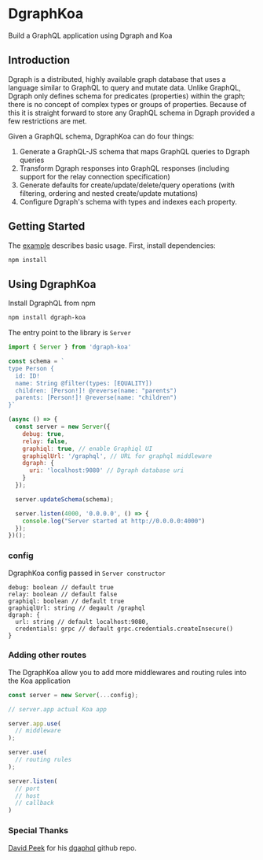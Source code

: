 # DgraphKoa
Build a GraphQL application using Dgraph and Koa


## Introduction

Dgraph is a distributed, highly available graph database that uses a language
similar to GraphQL to query and mutate data. Unlike GraphQL, Dgraph only defines
schema for predicates (properties) within the graph; there is no concept of
complex types or groups of properties. Because of this it is straight forward to
store any GraphQL schema in Dgraph provided a few restrictions are met.

Given a GraphQL schema, DgraphKoa can do four things:

1. Generate a GraphQL-JS schema that maps GraphQL queries to Dgraph queries
2. Transform Dgraph responses into GraphQL responses (including support for the
   relay connection specification)
3. Generate defaults for create/update/delete/query operations (with filtering,
   ordering and nested create/update mutations)
4. Configure Dgraph's schema with types and indexes each property.


## Getting Started

The [example](https://github.com/ashokvishwakarma/dgraph-koa/tree/master/example) describes
basic usage. First, install dependencies:

```sh
npm install
```

## Using DgraphKoa

Install DgraphQL from npm


```sh
npm install dgraph-koa
```

The entry point to the library is `Server`

```javascript
import { Server } from 'dgraph-koa'

const schema = `
type Person {
  id: ID!
  name: String @filter(types: [EQUALITY])
  children: [Person!]! @reverse(name: "parents")
  parents: [Person!]! @reverse(name: "children")
}`

(async () => {
  const server = new Server({
    debug: true,
    relay: false,
    graphiql: true, // enable Graphiql UI
    graphiqlUrl: '/graphql', // URL for graphql middleware
    dgraph: {
      uri: 'localhost:9080' // Dgraph database uri
    }
  });

  server.updateSchema(schema);

  server.listen(4000, '0.0.0.0', () => {
    console.log("Server started at http://0.0.0.0:4000")
  });
})();
```

### config
DgraphKoa config passed in `Server constructor`

```
debug: boolean // default true
relay: boolean // default false
graphiql: boolean // default true
graphiqlUrl: string // degault /graphql
dgraph: {
  url: string // default localhost:9080,
  credentials: grpc // default grpc.credentials.createInsecure()
}
```

### Adding other routes
The DgraphKoa allow you to add more middlewares and routing rules into the Koa application

```javascript
const server = new Server(...config);

// server.app actual Koa app

server.app.use(
  // middleware
);

server.use(
  // routing rules
);

server.listen(
  // port
  // host
  // callback
)
```

### Special Thanks
[David Peek](https://github.com/dpeek) for his [dgaphql](https://github.com/dpeek/dgraphql) github repo.

